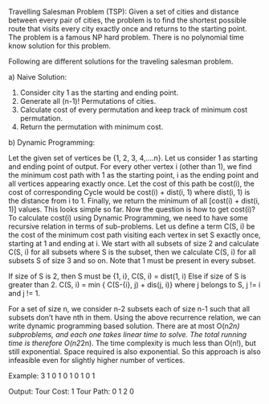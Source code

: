 Travelling Salesman Problem (TSP): Given a set of cities and distance between every pair of cities, the problem is to find the shortest possible route that visits every city exactly once and returns to the starting point.
The problem is a famous NP hard problem. There is no polynomial time know solution for this problem.


Following are different solutions for the traveling salesman problem.

a) Naive Solution:

1) Consider city 1 as the starting and ending point.
2) Generate all (n-1)! Permutations of cities.
3) Calculate cost of every permutation and keep track of minimum cost permutation.
4) Return the permutation with minimum cost.


b) Dynamic Programming:

Let the given set of vertices be {1, 2, 3, 4,….n}. Let us consider 1 as starting and ending point of output. For every other vertex i (other than 1), we find the minimum cost path with 1 as the starting point, i as the ending point and all vertices appearing exactly once. Let the cost of this path be cost(i), the cost of corresponding Cycle would be cost(i) + dist(i, 1) where dist(i, 1) is the distance from i to 1. Finally, we return the minimum of all [cost(i) + dist(i, 1)] values. This looks simple so far. Now the question is how to get cost(i)?
To calculate cost(i) using Dynamic Programming, we need to have some recursive relation in terms of sub-problems. Let us define a term C(S, i) be the cost of the minimum cost path visiting each vertex in set S exactly once, starting at 1 and ending at i.
We start with all subsets of size 2 and calculate C(S, i) for all subsets where S is the subset, then we calculate C(S, i) for all subsets S of size 3 and so on. Note that 1 must be present in every subset.

If size of S is 2, then S must be {1, i},
 C(S, i) = dist(1, i)
Else if size of S is greater than 2.
 C(S, i) = min { C(S-{i}, j) + dis(j, i)} where j belongs to S, j != i and j != 1.

For a set of size n, we consider n-2 subsets each of size n-1 such that all subsets don’t have nth in them.
Using the above recurrence relation, we can write dynamic programming based solution. There are at most O(n*2n) subproblems, and each one takes linear time to solve. The total running time is therefore O(n2*2n). The time complexity is much less than O(n!), but still exponential. Space required is also exponential. So this approach is also infeasible even for slightly higher number of vertices.


Example:
3
1 0 1
0 1 0
1 0 1

Output:
Tour Cost: 1
Tour Path: 0 1 2 0
